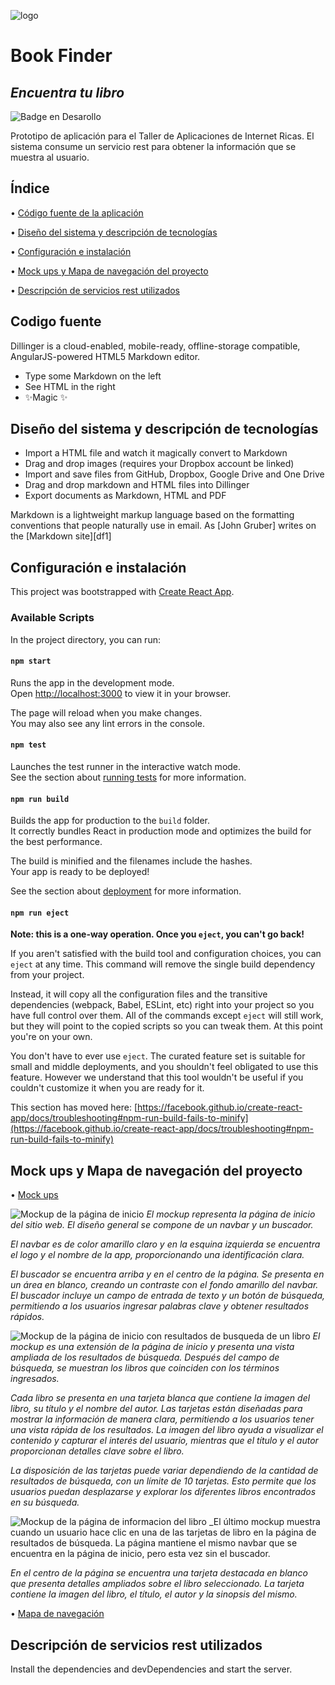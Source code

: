 ![logo](https://github.com/ludelossantos/ria-rev/assets/78172947/fa56208f-5651-4cde-a0ef-d0a0b8bcd074)  
# Book Finder
## _Encuentra tu libro_

![Badge en Desarollo](https://img.shields.io/badge/STATUS-EN%20DESAROLLO-green)

Prototipo de aplicación para el Taller de Aplicaciones de Internet Ricas. El sistema consume un servicio rest para obtener la información que se muestra al usuario. 
## Índice

• [Código fuente de la aplicación](#Codigo-fuente)

• [Diseño del sistema y descripción de tecnologías](#Diseno-y-tecnologias)

• [Configuración e instalación](#configuracion)

• [Mock ups y Mapa de navegación del proyecto](#mockup-y-mapa-navegacion)

• [Descripción de servicios rest utilizados](#descripcion-servicios-rest)

## Codigo fuente
Dillinger is a cloud-enabled, mobile-ready, offline-storage compatible,
AngularJS-powered HTML5 Markdown editor.

- Type some Markdown on the left
- See HTML in the right
- ✨Magic ✨

## Diseño del sistema y descripción de tecnologías

- Import a HTML file and watch it magically convert to Markdown
- Drag and drop images (requires your Dropbox account be linked)
- Import and save files from GitHub, Dropbox, Google Drive and One Drive
- Drag and drop markdown and HTML files into Dillinger
- Export documents as Markdown, HTML and PDF

Markdown is a lightweight markup language based on the formatting conventions
that people naturally use in email.
As [John Gruber] writes on the [Markdown site][df1]

## Configuración e instalación
This project was bootstrapped with [Create React App](https://github.com/facebook/create-react-app).

### Available Scripts

In the project directory, you can run:

#### `npm start`

Runs the app in the development mode.\
Open [http://localhost:3000](http://localhost:3000) to view it in your browser.

The page will reload when you make changes.\
You may also see any lint errors in the console.

#### `npm test`

Launches the test runner in the interactive watch mode.\
See the section about [running tests](https://facebook.github.io/create-react-app/docs/running-tests) for more information.

#### `npm run build`

Builds the app for production to the `build` folder.\
It correctly bundles React in production mode and optimizes the build for the best performance.

The build is minified and the filenames include the hashes.\
Your app is ready to be deployed!

See the section about [deployment](https://facebook.github.io/create-react-app/docs/deployment) for more information.

#### `npm run eject`

**Note: this is a one-way operation. Once you `eject`, you can't go back!**

If you aren't satisfied with the build tool and configuration choices, you can `eject` at any time. This command will remove the single build dependency from your project.

Instead, it will copy all the configuration files and the transitive dependencies (webpack, Babel, ESLint, etc) right into your project so you have full control over them. All of the commands except `eject` will still work, but they will point to the copied scripts so you can tweak them. At this point you're on your own.

You don't have to ever use `eject`. The curated feature set is suitable for small and middle deployments, and you shouldn't feel obligated to use this feature. However we understand that this tool wouldn't be useful if you couldn't customize it when you are ready for it.

This section has moved here: [https://facebook.github.io/create-react-app/docs/troubleshooting#npm-run-build-fails-to-minify](https://facebook.github.io/create-react-app/docs/troubleshooting#npm-run-build-fails-to-minify)


## Mock ups y Mapa de navegación del proyecto

• [Mock ups](#mockup)

![Mockup de la página de inicio](../mockups/1.png)
_El mockup representa la página de inicio del sitio web. El diseño general se compone de un navbar y un buscador._

_El navbar es de color amarillo claro y en la esquina izquierda se encuentra el logo y el nombre de la app, proporcionando una identificación clara._

_El buscador se encuentra arriba y en el centro de la página. Se presenta en un área en blanco, creando un contraste con el fondo amarillo del navbar. El buscador incluye un campo de entrada de texto y un botón de búsqueda, permitiendo a los usuarios ingresar palabras clave y obtener resultados rápidos._

![Mockup de la página de inicio con resultados de busqueda de un libro](../mockups/2.png)
_El mockup es una extensión de la página de inicio y presenta una vista ampliada de los resultados de búsqueda. Después del campo de búsqueda, se muestran los libros que coinciden con los términos ingresados._

_Cada libro se presenta en una tarjeta blanca que contiene la imagen del libro, su título y el nombre del autor. Las tarjetas están diseñadas para mostrar la información de manera clara, permitiendo a los usuarios tener una vista rápida de los resultados. La imagen del libro ayuda a visualizar el contenido y capturar el interés del usuario, mientras que el título y el autor proporcionan detalles clave sobre el libro._

_La disposición de las tarjetas puede variar dependiendo de la cantidad de resultados de búsqueda, con un límite de 10 tarjetas. Esto permite que los usuarios puedan desplazarse y explorar los diferentes libros encontrados en su búsqueda._

![Mockup de la página de informacion del libro](../mockups/3.png)
_El último mockup muestra cuando un usuario hace clic en una de las tarjetas de libro en la página de resultados de búsqueda. La página mantiene el mismo navbar que se encuentra en la página de inicio, pero esta vez sin el buscador.

_En el centro de la página se encuentra una tarjeta destacada en blanco que presenta detalles ampliados sobre el libro seleccionado. La tarjeta contiene la imagen del libro, el título, el autor y la sinopsis del mismo._

• [Mapa de navegación](#mapa-navegacion)

## Descripción de servicios rest utilizados
Install the dependencies and devDependencies and start the server.
